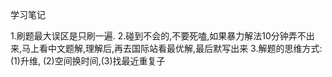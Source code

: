 学习笔记


1.刷题最大误区是只刷一遍.
2.碰到不会的,不要死嗑,如果暴力解法10分钟弄不出来,马上看中文题解,理解后,再去国际站看最优解,最后默写出来
3.解题的思维方式:(1)升维, (2)空间换时间,(3)找最近重复子


